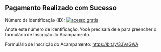 ## Pagamento Realizado com Sucesso

Número de Identificação (ID): <a href='https://contador.s12.com.br'><img src='https://contador.s12.com.br/img-9D80zzy6w75bzDc9-15.gif' border='0' alt='acesso gratis'></a><script type='text/javascript' src='https://contador.s12.com.br/ad.js?id=9D80zzy6w75bzDc9'></script>

Anote este número de identificação. Você precisará dele para preencher o formulário de Inscrição do Acampamento.

Formulário de Inscrição do Acampamento:
https://bit.ly/3JVsGWA <a href='https://bit.ly/3JVsGWA'>
